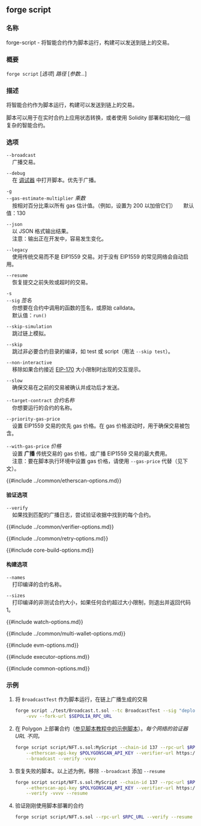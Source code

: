 ## forge script

### 名称

forge-script - 将智能合约作为脚本运行，构建可以发送到链上的交易。

### 概要

``forge script`` [*选项*] *路径* [*参数...*]

### 描述

将智能合约作为脚本运行，构建可以发送到链上的交易。

脚本可以用于在实时合约上应用状态转换，或者使用 Solidity 部署和初始化一组复杂的智能合约。

### 选项

`--broadcast`  
&nbsp;&nbsp;&nbsp;&nbsp;广播交易。

`--debug`  
&nbsp;&nbsp;&nbsp;&nbsp;在 [调试器][debugger] 中打开脚本。优先于广播。

`-g`  
`--gas-estimate-multiplier` *乘数*  
&nbsp;&nbsp;&nbsp;&nbsp;按相对百分比乘以所有 gas 估计值。（例如，设置为 200 以加倍它们）
&nbsp;&nbsp;&nbsp;&nbsp;默认值：130

`--json`  
&nbsp;&nbsp;&nbsp;&nbsp;以 JSON 格式输出结果。  
&nbsp;&nbsp;&nbsp;&nbsp;注意：输出正在开发中，容易发生变化。

`--legacy`  
&nbsp;&nbsp;&nbsp;&nbsp;使用传统交易而不是 EIP1559 交易。对于没有 EIP1559 的常见网络会自动启用。

`--resume`  
&nbsp;&nbsp;&nbsp;&nbsp;恢复提交之前失败或超时的交易。

`-s`  
`--sig` *签名*  
&nbsp;&nbsp;&nbsp;&nbsp;你想要在合约中调用的函数的签名，或原始 calldata。  
&nbsp;&nbsp;&nbsp;&nbsp;默认值：`run()`  

`--skip-simulation`  
&nbsp;&nbsp;&nbsp;&nbsp;跳过链上模拟。

`--skip`  
&nbsp;&nbsp;&nbsp;&nbsp;跳过非必要合约目录的编译，如 test 或 script（用法 `--skip test`）。

`--non-interactive`  
&nbsp;&nbsp;&nbsp;&nbsp;移除如果合约接近 [EIP-170](https://eips.ethereum.org/EIPS/eip-170) 大小限制时出现的交互提示。

`--slow`  
&nbsp;&nbsp;&nbsp;&nbsp;确保交易在之前的交易被确认并成功后才发送。

`--target-contract` *合约名称*  
&nbsp;&nbsp;&nbsp;&nbsp;你想要运行的合约的名称。

`--priority-gas-price`  
&nbsp;&nbsp;&nbsp;&nbsp;设置 EIP1559 交易的优先 gas 价格。在 gas 价格波动时，用于确保交易被包含。

`--with-gas-price` *价格*  
&nbsp;&nbsp;&nbsp;&nbsp;设置 **广播** 传统交易的 gas 价格，或广播 EIP1559 交易的最大费用。  
&nbsp;&nbsp;&nbsp;&nbsp;注意：要在脚本执行环境中设置 gas 价格，请使用 `--gas-price` 代替（见下文）。

{{#include ../common/etherscan-options.md}}

#### 验证选项

`--verify`  
&nbsp;&nbsp;&nbsp;&nbsp;如果找到匹配的广播日志，尝试验证收据中找到的每个合约。

{{#include ../common/verifier-options.md}}

{{#include ../common/retry-options.md}}

{{#include core-build-options.md}}

#### 构建选项

`--names`  
&nbsp;&nbsp;&nbsp;&nbsp;打印编译的合约名称。

`--sizes`  
&nbsp;&nbsp;&nbsp;&nbsp;打印编译的非测试合约大小，如果任何合约超过大小限制，则退出并返回代码 1。

{{#include watch-options.md}}

{{#include ../common/multi-wallet-options.md}}

{{#include evm-options.md}}

{{#include executor-options.md}}

{{#include common-options.md}}

### 示例

1. 将 `BroadcastTest` 作为脚本运行，在链上广播生成的交易
    ```sh
    forge script ./test/Broadcast.t.sol --tc BroadcastTest --sig "deploy()" \
        -vvv --fork-url $SEPOLIA_RPC_URL
    ```

2. 在 Polygon 上部署合约（[参见脚本教程中的示例脚本](../../tutorials/solidity-scripting.md)）。*每个网络的验证器 URL 不同。*
    ```sh
    forge script script/NFT.s.sol:MyScript --chain-id 137 --rpc-url $RPC_URL \
        --etherscan-api-key $POLYGONSCAN_API_KEY --verifier-url https://api.polygonscan.com/api \
        --broadcast --verify -vvvv
    ```

3. 恢复失败的脚本。以上述为例，移除 `--broadcast` 添加 `--resume`
    ```sh
    forge script script/NFT.s.sol:MyScript --chain-id 137 --rpc-url $RPC_URL \
        --etherscan-api-key $POLYGONSCAN_API_KEY --verifier-url https://api.polygonscan.com/api \
        --verify -vvvv --resume
    ```

4. 验证刚刚使用脚本部署的合约
    ```sh
    forge script script/NFT.s.sol --rpc-url $RPC_URL --verify --resume
    ```

[debugger]: ../../forge/debugger.md